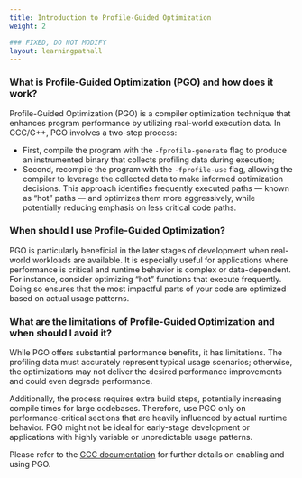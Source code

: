 ```yaml
---
title: Introduction to Profile-Guided Optimization
weight: 2

### FIXED, DO NOT MODIFY
layout: learningpathall
---
```


### What is Profile-Guided Optimization (PGO) and how does it work?

Profile-Guided Optimization (PGO) is a compiler optimization technique that enhances program performance by utilizing real-world execution data. In GCC/G++, PGO involves a two-step process: 

- First, compile the program with the `-fprofile-generate` flag to produce an instrumented binary that collects profiling data during execution; 
- Second, recompile the program with the `-fprofile-use` flag, allowing the compiler to leverage the collected data to make informed optimization decisions. This approach identifies frequently executed paths — known as “hot” paths — and optimizes them more aggressively, while potentially reducing emphasis on less critical code paths.

### When should I use Profile-Guided Optimization?

PGO is particularly beneficial in the later stages of development when real-world workloads are available. It is especially useful for applications where performance is critical and runtime behavior is complex or data-dependent. For instance, consider optimizing “hot” functions that execute frequently. Doing so ensures that the most impactful parts of your code are optimized based on actual usage patterns.

### What are the limitations of Profile-Guided Optimization and when should I avoid it?

While PGO offers substantial performance benefits, it has limitations. The profiling data must accurately represent typical usage scenarios; otherwise, the optimizations may not deliver the desired performance improvements and could even degrade performance.

Additionally, the process requires extra build steps, potentially increasing compile times for large codebases. Therefore, use PGO only on performance-critical sections that are heavily influenced by actual runtime behavior. PGO might not be ideal for early-stage development or applications with highly variable or unpredictable usage patterns.

Please refer to the [GCC documentation](https://gcc.gnu.org/onlinedocs/gcc-13.3.0/gcc/Instrumentation-Options.html) for further details on enabling and using PGO.
